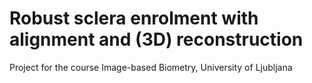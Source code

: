 # Robust sclera enrolment with alignment and (3D) reconstruction
Project for the course Image-based Biometry, University of Ljubljana

